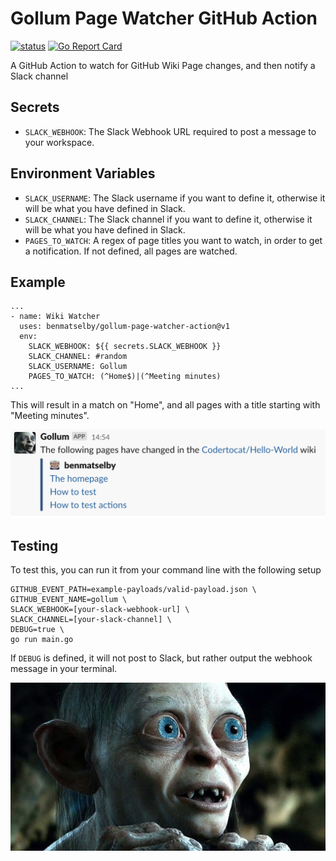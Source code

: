 # Gollum Page Watcher GitHub Action

<a href="https://github.com/benmatselby/gollum-page-watcher-action/actions"><img alt="status" src="https://github.com/benmatselby/gollum-page-watcher-action/workflows/Go/badge.svg"></a> [![Go Report Card](https://goreportcard.com/badge/github.com/benmatselby/gollum-page-watcher-action)](https://goreportcard.com/report/github.com/benmatselby/gollum-page-watcher-action)

A GitHub Action to watch for GitHub Wiki Page changes, and then notify a Slack channel

## Secrets

- `SLACK_WEBHOOK`: The Slack Webhook URL required to post a message to your workspace.

## Environment Variables

- `SLACK_USERNAME`: The Slack username if you want to define it, otherwise it will be what you have defined in Slack.
- `SLACK_CHANNEL`: The Slack channel if you want to define it, otherwise it will be what you have defined in Slack.
- `PAGES_TO_WATCH`: A regex of page titles you want to watch, in order to get a notification. If not defined, all pages are watched.

## Example

```shell
...
- name: Wiki Watcher
  uses: benmatselby/gollum-page-watcher-action@v1
  env:
    SLACK_WEBHOOK: ${{ secrets.SLACK_WEBHOOK }}
    SLACK_CHANNEL: #random
    SLACK_USERNAME: Gollum
    PAGES_TO_WATCH: (^Home$)|(^Meeting minutes)
...
```

This will result in a match on "Home", and all pages with a title starting with "Meeting minutes".

![Output](./img/output.png)

## Testing

To test this, you can run it from your command line with the following setup

```shell
GITHUB_EVENT_PATH=example-payloads/valid-payload.json \
GITHUB_EVENT_NAME=gollum \
SLACK_WEBHOOK=[your-slack-webhook-url] \
SLACK_CHANNEL=[your-slack-channel] \
DEBUG=true \
go run main.go
```

If `DEBUG` is defined, it will not post to Slack, but rather output the webhook message in your terminal.

![Gollum](./img/gollum.jpg)
